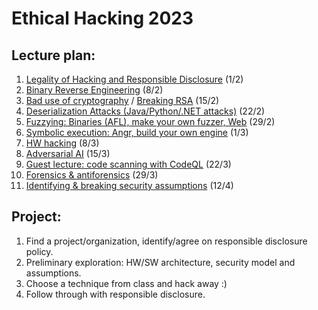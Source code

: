 # Ethical Hacking 2023

## Lecture plan:
1. [Legality of Hacking and Responsible Disclosure](1-responsible-disclosure.ipynb) (1/2)
2. [Binary Reverse Engineering](2-reverse-engineering.ipynb) (8/2)
3. [Bad use of cryptography](3-bad-crypto.pptx) / [Breaking RSA](3-breaking-rsa.ipynb) (15/2)
4. [Deserialization Attacks (Java/Python/.NET attacks)](4-deserialization-attacks.ipynb) (22/2)
5. [Fuzzying: Binaries (AFL), make your own fuzzer, Web](5-fuzzying.ipynb) (29/2)
6. [Symbolic execution: Angr, build your own engine](6-symbolic-execution.ipynb) (1/3)
7. [HW hacking](7-hw-hacking.ipynb) (8/3)
8. [Adversarial AI](8-adversarial-ai.ipynb) (15/3)
9. [Guest lecture: code scanning with CodeQL](https://codeql.github.com/) (22/3)
10. [Forensics & antiforensics](9-computer-forensics.pdf) (29/3)
11. [Identifying & breaking security assumptions](10-birdeye.ipynb) (12/4)

## Project:
1. Find a project/organization, identify/agree on responsible disclosure policy.
2. Preliminary exploration: HW/SW architecture, security model and assumptions.
3. Choose a technique from class and hack away :)
4. Follow through with responsible disclosure.
